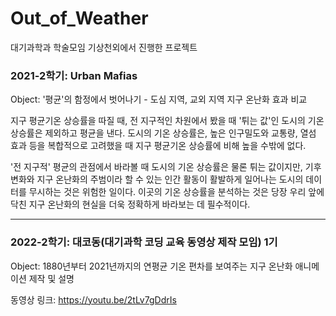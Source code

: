 # Out_of_Weather
대기과학과 학술모임 기상천외에서 진행한 프로젝트

### 2021-2학기: Urban Mafias
Object: '평균'의 함정에서 벗어나기 - 도심 지역, 교외 지역 지구 온난화 효과 비교

 지구 평균기온 상승률을 따질 때, 전 지구적인 차원에서 봤을 때 '튀는 값'인 도시의 기온 상승률은 제외하고 평균을 낸다. 도시의 기온 상승률은, 높은 인구밀도와 교통량, 열섬 효과 등을 복합적으로 고려했을 때 지구 평균기온 상승률에 비해 높을 수밖에 없다.

 '전 지구적' 평균의 관점에서 바라볼 때 도시의 기온 상승률은 물론 튀는 값이지만, 기후변화와 지구 온난화의 주범이라 할 수 있는 인간 활동이 활발하게 일어나는 도시의 데이터를 무시하는 것은 위험한 일이다. 이곳의 기온 상승률을 분석하는 것은 당장 우리 앞에 닥친 지구 온난화의 현실을 더욱 정확하게 바라보는 데 필수적이다.

***

### 2022-2학기: 대코동(대기과학 코딩 교육 동영상 제작 모임) 1기
Object: 1880년부터 2021년까지의 연평균 기온 편차를 보여주는 지구 온난화 애니메이션 제작 및 설명

동영상 링크: https://youtu.be/2tLv7gDdrIs
